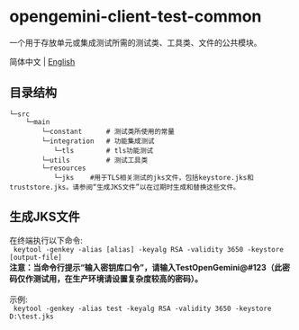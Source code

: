 # opengemini-client-test-common
一个用于存放单元或集成测试所需的测试类、工具类、文件的公共模块。

简体中文 | [English](README.md)

## 目录结构
```
└─src
    └─main
        └─constant      # 测试类所使用的常量
        └─integration   # 功能集成测试
           └─tls        # tls功能测试
        └─utils         # 测试工具类
        └─resources
           └─jks    #用于TLS相关测试的jks文件，包括keystore.jks和truststore.jks。请参阅“生成JKS文件”以在过期时生成和替换这些文件。
```

## 生成JKS文件
在终端执行以下命令:
<br>
` keytool -genkey -alias [alias] -keyalg RSA -validity 3650 -keystore [output-file]`
<br>
**注意：当命令行提示“输入密钥库口令”，请输入TestOpenGemini@#123（此密码仅作测试用，在生产环境请设置复杂度较高的密码）。**
<br><br>
示例:
<br>
` keytool -genkey -alias test -keyalg RSA -validity 3650 -keystore D:\test.jks`
